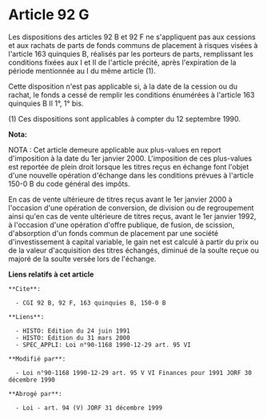 # Article 92 G

Les dispositions des articles 92 B et 92 F ne s'appliquent pas aux cessions et aux rachats de parts de fonds communs de
placement à risques visées à l'article 163 quinquies B, réalisés par les porteurs de parts, remplissant les conditions fixées
aux I et II de l'article précité, après l'expiration de la période mentionnée au I du même article (1).

Cette disposition n'est pas applicable si, à la date de la cession ou du rachat, le fonds a cessé de remplir les conditions
énumérées à l'article 163 quinquies B II 1°, 1° bis.

(1) Ces dispositions sont applicables à compter du 12 septembre 1990.

**Nota:**

NOTA : Cet article demeure applicable aux plus-values en report d'imposition à la date du 1er janvier 2000. L'imposition de
ces plus-values est reportée de plein droit lorsque les titres reçus en échange font l'objet d'une nouvelle opération
d'échange dans les conditions prévues à l'article 150-0 B du code général des impôts.

En cas de vente ultérieure de titres reçus avant le 1er janvier 2000 à l'occasion d'une opération de conversion, de division
ou de regroupement ainsi qu'en cas de vente ultérieure de titres reçus, avant le 1er janvier 1992, à l'occasion d'une
opération d'offre publique, de fusion, de scission, d'absorption d'un fonds commun de placement par une société
d'investissement à capital variable, le gain net est calculé à partir du prix ou de la valeur d'acquisition des titres
échangés, diminué de la soulte reçue ou majoré de la soulte versée lors de l'échange.

**Liens relatifs à cet article**

	**Cite**:

	  - CGI 92 B, 92 F, 163 quinquies B, 150-0 B

	**Liens**:

	  - HISTO: Edition du 24 juin 1991
	  - HISTO: Edition du 31 mars 2000
	  - SPEC_APPLI: Loi n°90-1168 1990-12-29 art. 95 VI

	**Modifié par**:

	  - Loi n°90-1168 1990-12-29 art. 95 V VI Finances pour 1991 JORF 30 décembre 1990

	**Abrogé par**:

	  - Loi - art. 94 (V) JORF 31 décembre 1999

